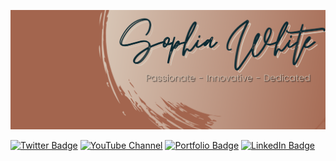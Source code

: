 ![Sophia's GitHub Banner](./assets/GitHubHeader.png)

[![Twitter Badge](https://img.shields.io/badge/Twitter-Profile-informational?style=for-the-badge&logo=twitter&logoColor=white&color=2CA4C9&labelColor=CAA191)](https://twitter.com/SophiaGrace_16)
[![YouTube Channel](https://img.shields.io/badge/YouTube-Channel-gray?style=for-the-badge&logo=youtube&logoColor=white&color=217B97&labelColor=CAA191)](https://www.youtube.com/channel/UCGRRLKfNp8u-MVgklh-mgFw)
[![Portfolio Badge](https://img.shields.io/badge/Portfolio-Check%20it%20Out!-lightgrey?style=for-the-badge&color=165264&labelColor=CAA191)](https://www.sophiagwhite.com)
[![LinkedIn Badge](https://img.shields.io/badge/LinkedIn-Profile-informational?style=for-the-badge&logo=linkedin&logoColor=white&color=0F3743&labelColor=CAA191)](https://www.linkedin.com/in/sophia-g-white/)


